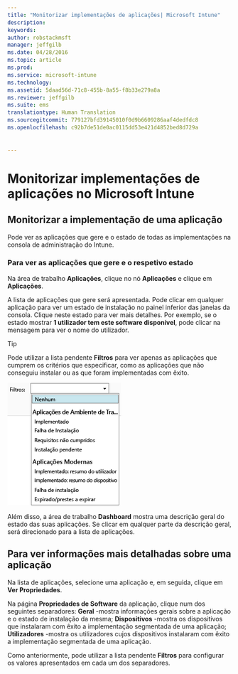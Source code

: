 ```yaml
---
title: "Monitorizar implementações de aplicações| Microsoft Intune"
description: 
keywords: 
author: robstackmsft
manager: jeffgilb
ms.date: 04/28/2016
ms.topic: article
ms.prod: 
ms.service: microsoft-intune
ms.technology: 
ms.assetid: 5daad56d-71c8-455b-8a55-f8b33e279a8a
ms.reviewer: jeffgilb
ms.suite: ems
translationtype: Human Translation
ms.sourcegitcommit: 779127bfd39145010f0d9b6609286aaf4dedfdc8
ms.openlocfilehash: c92b7de51de0ac0115dd53e421d4852bed8d729a


---
```



# Monitorizar implementações de aplicações no Microsoft Intune

## Monitorizar a implementação de uma aplicação
Pode ver as aplicações que gere e o estado de todas as implementações na consola de administração do Intune.

### Para ver as aplicações que gere e o respetivo estado
Na área de trabalho **Aplicações**, clique no nó **Aplicações** e clique em **Aplicações**.

A lista de aplicações que gere será apresentada. Pode clicar em qualquer aplicação para ver um estado de instalação no painel inferior das janelas da consola. Clique neste estado para ver mais detalhes. Por exemplo, se o estado mostrar **1 utilizador tem este software disponível**, pode clicar na mensagem para ver o nome do utilizador.

> [!TIP]
> Pode utilizar a lista pendente **Filtros** para ver apenas as aplicações que cumprem os critérios que especificar, como as aplicações que não conseguiu instalar ou as que foram implementadas com êxito.
> 
> ![Exemplo de filtros de aplicação](./media/app-filters.png)

Além disso, a área de trabalho **Dashboard** mostra uma descrição geral do estado das suas aplicações. Se clicar em qualquer parte da descrição geral, será direcionado para a lista de aplicações.

## Para ver informações mais detalhadas sobre uma aplicação
Na lista de aplicações, selecione uma aplicação e, em seguida, clique em **Ver Propriedades**.

Na página **Propriedades de Software** da aplicação, clique num dos seguintes separadores: **Geral** -mostra informações gerais sobre a aplicação e o estado de instalação da mesma; **Dispositivos** -mostra os dispositivos que instalaram com êxito a implementação segmentada de uma aplicação; **Utilizadores** -mostra os utilizadores cujos dispositivos instalaram com êxito a implementação segmentada de uma aplicação.

Como anteriormente, pode utilizar a lista pendente **Filtros** para configurar os valores apresentados em cada um dos separadores.






<!--HONumber=Jun16_HO4-->


